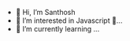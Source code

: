 - 👋 Hi, I’m  Santhosh
- 👀 I’m interested in Javascript 🚀...
- 🌱 I’m currently learning ...
 
 

<!---
Tony-Stark-29/Tony-Stark-29 is a ✨ special ✨ repository because its `README.md` (this file) appears on your GitHub profile.
You can click the Preview link to take a look at your changes.
--->
